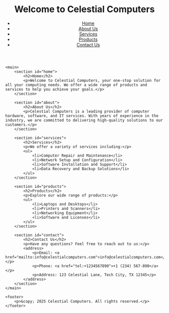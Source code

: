 
<!DOCTYPE html>
<html lang="en">
<head>
    <meta charset="UTF-8">
    <meta name="viewport" content="width=device-width, initial-scale=1.0">
    <title>Celestial Computers</title>
</head>
<body>
    <header>
        <h1>Welcome to Celestial Computers</h1>
        <nav>
            <ul>
                <li><a href="#home">Home</a></li>
                <li><a href="#about">About Us</a></li>
                <li><a href="#services">Services</a></li>
                <li><a href="#products">Products</a></li>
                <li><a href="#contact">Contact Us</a></li>
            </ul>
        </nav>
    </header>

    <main>
        <section id="home">
            <h2>Home</h2>
            <p>Welcome to Celestial Computers, your one-stop solution for all your computing needs. We offer a wide range of products and services to help you achieve your goals.</p>
        </section>

        <section id="about">
            <h2>About Us</h2>
            <p>Celestial Computers is a leading provider of computer hardware, software, and IT services. With years of experience in the industry, we are committed to delivering high-quality solutions to our customers.</p>
        </section>

        <section id="services">
            <h2>Services</h2>
            <p>We offer a variety of services including:</p>
            <ul>
                <li>Computer Repair and Maintenance</li>
                <li>Network Setup and Configuration</li>
                <li>Software Installation and Support</li>
                <li>Data Recovery and Backup Solutions</li>
            </ul>
        </section>

        <section id="products">
            <h2>Products</h2>
            <p>Explore our wide range of products:</p>
            <ul>
                <li>Laptops and Desktops</li>
                <li>Printers and Scanners</li>
                <li>Networking Equipment</li>
                <li>Software and Licenses</li>
            </ul>
        </section>

        <section id="contact">
            <h2>Contact Us</h2>
            <p>Have any questions? Feel free to reach out to us:</p>
            <address>
                <p>Email: <a href="mailto:info@celestialcomputers.com">info@celestialcomputers.com</a></p>
                <p>Phone: <a href="tel:+1234567890">+1 (234) 567-890</a></p>
                <p>Address: 123 Celestial Lane, Tech City, TX 12345</p>
            </address>
        </section>
    </main>

    <footer>
        <p>&copy; 2025 Celestial Computers. All rights reserved.</p>
    </footer>
</body>
</html>

